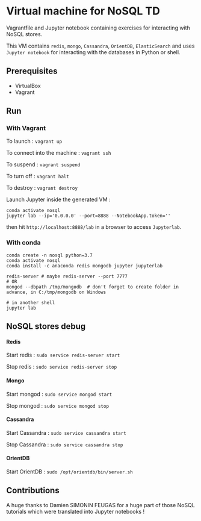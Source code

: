 # Virtual machine for NoSQL TD

Vagrantfile and Jupyter notebook containing exercises for interacting with NoSQL stores.

This VM contains `redis`, `mongo`, `Cassandra`, `OrientDB`, `ElasticSearch` and uses `Jupyter notebook` for interacting with the databases in Python or shell.

## Prerequisites

- VirtualBox
- Vagrant

## Run

### With Vagrant

To launch : `vagrant up`

To connect into the machine : `vagrant ssh`

To suspend : `vagrant suspend`

To turn off : `vagrant halt`

To destroy : `vagrant destroy`

Launch Jupyter inside the generated VM :

```
conda activate nosql
jupyter lab --ip='0.0.0.0' --port=8888 --NotebookApp.token=''
```

then hit `http://localhost:8888/lab` in a browser to access `Jupyterlab`.

### With conda

```
conda create -n nosql python=3.7
conda activate nosql
conda install -c anaconda redis mongodb jupyter jupyterlab

redis-server # maybe redis-server --port 7777
# OR
mongod --dbpath /tmp/mongodb  # don't forget to create folder in advance, in C:/tmp/mongodb on Windows

# in another shell
jupyter lab
```


## NoSQL stores debug

#### Redis

Start redis : `sudo service redis-server start`

Stop redis : `sudo service redis-server stop`

#### Mongo

Start mongod : `sudo service mongod start`

Stop mongod : `sudo service mongod stop`

#### Cassandra

Start Cassandra : `sudo service cassandra start`

Stop Cassandra : `sudo service cassandra stop`

#### OrientDB

Start OrientDB : `sudo /opt/orientdb/bin/server.sh`

## Contributions

A huge thanks to Damien SIMONIN FEUGAS for a huge part of those NoSQL tutorials which were translated into Jupyter notebooks !
